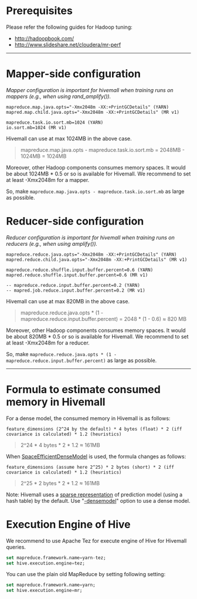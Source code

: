 <!--
  Licensed to the Apache Software Foundation (ASF) under one
  or more contributor license agreements.  See the NOTICE file
  distributed with this work for additional information
  regarding copyright ownership.  The ASF licenses this file
  to you under the Apache License, Version 2.0 (the
  "License"); you may not use this file except in compliance
  with the License.  You may obtain a copy of the License at

    http://www.apache.org/licenses/LICENSE-2.0

  Unless required by applicable law or agreed to in writing,
  software distributed under the License is distributed on an
  "AS IS" BASIS, WITHOUT WARRANTIES OR CONDITIONS OF ANY
  KIND, either express or implied.  See the License for the
  specific language governing permissions and limitations
  under the License.
-->

<!-- toc -->
        
# Prerequisites 

Please refer the following guides for Hadoop tuning:

* http://hadoopbook.com/
* http://www.slideshare.net/cloudera/mr-perf

---
# Mapper-side configuration
_Mapper configuration is important for hivemall when training runs on mappers (e.g., when using rand_amplify())._

```
mapreduce.map.java.opts="-Xmx2048m -XX:+PrintGCDetails" (YARN)
mapred.map.child.java.opts="-Xmx2048m -XX:+PrintGCDetails" (MR v1)

mapreduce.task.io.sort.mb=1024 (YARN)
io.sort.mb=1024 (MR v1)
```

Hivemall can use at max 1024MB in the above case.
> mapreduce.map.java.opts - mapreduce.task.io.sort.mb = 2048MB - 1024MB = 1024MB

Moreover, other Hadoop components consumes memory spaces. It would be about 1024MB * 0.5 or so is available for Hivemall. We recommend to set at least -Xmx2048m for a mapper.
 
So, make `mapreduce.map.java.opts - mapreduce.task.io.sort.mb` as large as possible.

# Reducer-side configuration
_Reducer configuration is important for hivemall when training runs on reducers (e.g., when using amplify())._

```
mapreduce.reduce.java.opts="-Xmx2048m -XX:+PrintGCDetails" (YARN)
mapred.reduce.child.java.opts="-Xmx2048m -XX:+PrintGCDetails" (MR v1)

mapreduce.reduce.shuffle.input.buffer.percent=0.6 (YARN)
mapred.reduce.shuffle.input.buffer.percent=0.6 (MR v1)

-- mapreduce.reduce.input.buffer.percent=0.2 (YARN)
-- mapred.job.reduce.input.buffer.percent=0.2 (MR v1)
```

Hivemall can use at max 820MB in the above case.
> mapreduce.reduce.java.opts * (1 - mapreduce.reduce.input.buffer.percent) = 2048 * (1 - 0.6) ≈ 820 MB

Moreover, other Hadoop components consumes memory spaces. It would be about 820MB * 0.5 or so is available for Hivemall. We recommend to set at least -Xmx2048m for a reducer.

So, make `mapreduce.reduce.java.opts * (1 - mapreduce.reduce.input.buffer.percent)` as large as possible.

---
# Formula to estimate consumed memory in Hivemall

For a dense model, the consumed memory in Hivemall is as follows:
```
feature_dimensions (2^24 by the default) * 4 bytes (float) * 2 (iff covariance is calculated) * 1.2 (heuristics)
```
> 2^24 * 4 bytes * 2 * 1.2 ≈ 161MB

When [SpaceEfficientDenseModel](https://github.com/apache/incubator-hivemall/blob/master/src/main/java/hivemall/io/SpaceEfficientDenseModel.java) is used, the formula changes as follows:
```
feature_dimensions (assume here 2^25) * 2 bytes (short) * 2 (iff covariance is calculated) * 1.2 (heuristics)
```
> 2^25 * 2 bytes * 2 * 1.2 ≈ 161MB

Note: Hivemall uses a [sparse representation](https://github.com/apache/incubator-hivemall/blob/master/src/main/java/hivemall/io/SparseModel.java) of prediction model (using a hash table) by the default. Use "[-densemodel](https://github.com/apache/incubator-hivemall/blob/master/src/main/java/hivemall/LearnerBaseUDTF.java#L87)" option to use a dense model.

# Execution Engine of Hive

We recommend to use Apache Tez for execute engine of Hive for Hivemall queries.

```sql
set mapreduce.framework.name=yarn-tez;
set hive.execution.engine=tez;
```

You can use the plain old MapReduce by setting following setting:

```sql
set mapreduce.framework.name=yarn;
set hive.execution.engine=mr;
```
